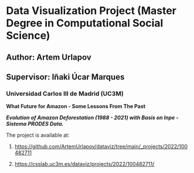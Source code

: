 # Data Visualization Project (Master Degree in Computational Social Science)

## Author: Artem Urlapov

## Supervisor: Iñaki Úcar Marques

### Universidad Carlos III de Madrid (UC3M)

**What Future for Amazon - Some Lessons From The Past**

***Evolution of Amazon Deforestation (1988 - 2021) with Basis on Inpe - Sistema PRODES Data.***

The project is available at:

1. https://github.com/ArtemUrlapov/dataviz/tree/main/_projects/2022/100482711

2. https://csslab.uc3m.es/dataviz/projects/2022/100482711/
